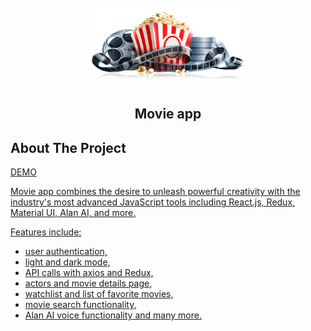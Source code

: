<div id="top"></div>


<br />
<div align="center">
  <a href="https://github.com/jeffjiang13/movie-app">
    <img src="src/assets/images/dark2.png" alt="Filmpire" width="252" height="125">
  </a>

  <h2 align="center">Movie app</h2>
</div>


<!-- ABOUT THE PROJECT -->
## About The Project
<a href="https://jj-movie-app.netlify.app" >DEMO

Movie app combines the desire to unleash powerful creativity with the industry's most advanced JavaScript tools including React.js, Redux, Material UI, Alan AI, and more.

Features include:
* user authentication,
* light and dark mode,
* API calls with axios and Redux,
* actors and movie details page,
* watchlist and list of favorite movies,
* movie search functionality,
* Alan AI voice functionality and many more.

